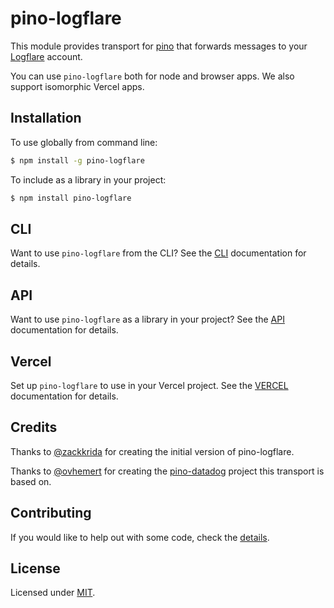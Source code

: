 # pino-logflare

This module provides transport for [pino][pino] that forwards messages to your [Logflare][logflare] account.

You can use `pino-logflare` both for node and browser apps. We also support isomorphic Vercel apps.


## Installation

To use globally from command line:

```bash
$ npm install -g pino-logflare
```

To include as a library in your project:

```bash
$ npm install pino-logflare
```

## CLI

Want to use `pino-logflare` from the CLI?
See the [CLI](./docs/CLI.md) documentation for details.

## API

Want to use `pino-logflare` as a library in your project?
See the [API](./docs/API.md) documentation for details.

## Vercel

Set up `pino-logflare` to use in your Vercel project.
See the [VERCEL](./docs/VERCEL.md) documentation for details.

## Credits

Thanks to [@zackkrida](https://github.com/zackkrida) for creating the initial version of pino-logflare.

Thanks to [@ovhemert](https://github.com/ovhemert) for creating the [pino-datadog](https://github.com/ovhemert/pino-datadog) project this transport is based on.

## Contributing

If you would like to help out with some code, check the [details](./docs/CONTRIBUTING.md).

## License

Licensed under [MIT](./LICENSE).

[pino]: https://www.npmjs.com/package/pino
[logflare]: https://logflare.app/
